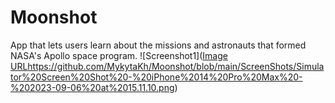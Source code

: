 # Moonshot
App that lets users learn about the missions and astronauts that formed NASA's Apollo space program.
![Screenshot1]([Image URL](https://github.com/MykytaKh/Moonshot/blob/main/ScreenShots/Simulator%20Screen%20Shot%20-%20iPhone%2014%20Pro%20Max%20-%202023-09-06%20at%2015.11.10.png)https://github.com/MykytaKh/Moonshot/blob/main/ScreenShots/Simulator%20Screen%20Shot%20-%20iPhone%2014%20Pro%20Max%20-%202023-09-06%20at%2015.11.10.png)
